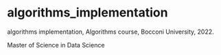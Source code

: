 # algorithms_implementation
algorithms implementation, Algorithms course, Bocconi University, 2022. 

Master of Science in Data Science
